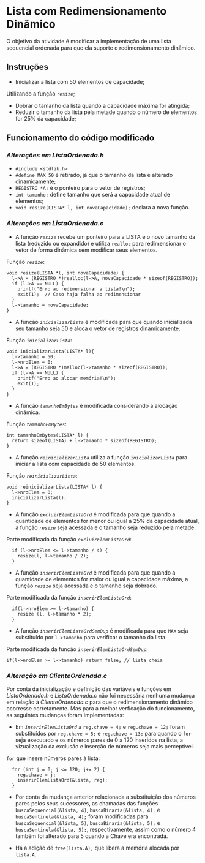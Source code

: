 # Lista com Redimensionamento Dinâmico
O objetivo da atividade é modificar a implementação de uma lista sequencial
ordenada para que ela suporte o redimensionamento dinâmico.
## Instruções
- Inicializar a lista com 50 elementos de capacidade;
  
Utilizando a função `resize`;
- Dobrar o tamanho da lista quando a capacidade máxima for atingida;
- Reduzir o tamanho da lista pela metade quando o número de elementos for 25% da capacidade;

## Funcionamento do código modificado
### *Alterações em ListaOrdenada.h*
- `#include <stdlib.h>`
- `#define MAX 50` é retirado, já que o tamanho da lista é alterado dinamicamente;
- `REGISTRO *A;` é o ponteiro para o vetor de registros;
- `int tamanho;` define tamanho que será a capacidade atual de elementos;
- `void resize(LISTA* l, int novaCapacidade);` declara a nova função.
### *Alterações em ListaOrdenada.c*
- A função *`resize`* recebe um ponteiro para a LISTA e o novo tamanho da lista (reduzido ou expandido) e utiliza `realloc` para redimensionar o vetor de forma dinâmica sem modificar seus elementos.
  
Função *`resize`*:
```
void resize(LISTA *l, int novaCapacidade) {
  l->A = (REGISTRO *)realloc(l->A, novaCapacidade * sizeof(REGISTRO));
  if (l->A == NULL) {
    printf("Erro ao redimensionar a lista!\n");
    exit(1);  // Caso haja falha ao redimensionar
  }
  l->tamanho = novaCapacidade;
}
```
- A função *`inicializarLista`* é modificada para que quando inicializada seu tamanho seja 50 e aloca o vetor de registros dinamicamente.
  
Função *`inicializarLista`*:
```
void inicializarLista(LISTA* l){
  l->tamanho = 50;
  l->nroElem = 0;
  l->A = (REGISTRO *)malloc(l->tamanho * sizeof(REGISTRO));
  if (l->A == NULL) {
    printf("Erro ao alocar memória!\n");
    exit(1);
  }
}
```
- A função *`tamanhoEmBytes`* é modificada considerando a alocação dinâmica.
  
Função *`tamanhoEmBytes`*:
```
int tamanhoEmBytes(LISTA* l) {
  return sizeof(LISTA) + l->tamanho * sizeof(REGISTRO);
}
```
- A função *`reinicializarLista`* utiliza a função *`inicializarLista`* para iniciar a lista com capacidade de 50 elementos.
  
Função *`reinicializarLista`*:
```
void reinicializarLista(LISTA* l) {
  l->nroElem = 0;
  inicializarLista(l);
}
```
- A função *`excluirElemListaOrd`* é modificada para que quando a quantidade de elementos for menor ou igual à 25% da capacidade atual, a função *`resize`* seja acessada e o tamanho seja reduzido pela metade. 

Parte modificada da função *`excluirElemListaOrd`*:
```
  if (l->nroElem <= l->tamanho / 4) {
    resize(l, l->tamanho / 2);
  }
```
- A função *`inserirElemListaOrd`* é modificada para que quando a quantidade de elementos for maior ou igual a capacidade máxima, a função *`resize`* seja acessada e o tamanho seja dobrado.

Parte modificada da função *`inserirElemListaOrd`*:
```
  if(l->nroElem >= l->tamanho) {
    resize (l, l->tamanho * 2);
  }
  ```
- A função *`inserirElemListaOrdSemDup`* é modificada para que `MAX` seja substituído por `l->tamanho` para verificar o tamanho da lista.
  
Parte modificada da função *`inserirElemListaOrdSemDup`*:
```
if(l->nroElem >= l->tamanho) return false; // lista cheia
```
### *Alteração em ClienteOrdenada.c*
Por conta da inicialização e definição das variáveis e funções em *ListaOrdenada.h* e *ListaOrdenada.c* não foi necessária nenhuma mudança em relação à *ClienteOrdenada.c* para que o redimensionamento dinâmico ocorresse corretamente. Mas para a melhor verficação do funcionamento, as seguintes mudanças foram implementadas:
- Em *`inserirElemListaOrd`* a `reg.chave = 4;` e `reg.chave = 12;` foram substituídos por `reg.chave = 5;` e `reg.chave = 13;` para quando o `for` seja executado e os números pares de 0 a 120 inseridos na lista, a vizualização da exclusão e inserção de números seja mais perceptível.

`for` que insere números pares à lista:
```
  for (int j = 0; j <= 120; j+= 2) {
    reg.chave = j;
    inserirElemListaOrd(&lista, reg);
  }
```
- Por conta da mudança anterior relacionada a substituição dos números pares pelos seus sucessores, as chamadas das funções `buscaSequencial(&lista, 4)`, `buscaBinaria(&lista, 4);` e `buscaSentinela(&lista, 4);` foram modificadas para `buscaSequencial(&lista, 5)`, `buscaBinaria(&lista, 5);` e `buscaSentinela(&lista, 5);`, respectivamente, assim como o número 4 também foi alterado para 5 quando a Chave era encontrada.

- Há a adição de `free(lista.A);` que libera a memória alocada por `lista.A`.
